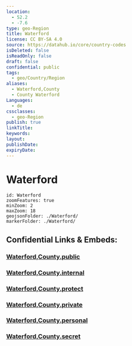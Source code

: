 ```yaml
---
location:
  - 52.2
  - -7.6
type: geo-Region
title: Waterford
license: CC BY-SA 4.0
source: https://datahub.io/core/country-codes
isDeleted: false
isReadOnly: false
draft: false
confidential: public
tags:
  - geo/Country/Region
aliases:
  - Waterford,County
  - County Waterford
Languages:
  - de
cssclasses:
  - geo-Region
publish: true
linkTitle: 
keywords: 
layout: 
publishDate: 
expiryDate:
---
```


# Waterford

```leaflet
id: Waterford
zoomFeatures: true 
minZoom: 2 
maxZoom: 18
geojsonFolder: ./Waterford/
markerFolder: ./Waterford/
```


## Confidential Links & Embeds: 

### [Waterford,County.public](/_public/\Earth\Continent\Europe\Europe~North\Ireland\Ireland,Provinces\MunsterWaterford,County.public.md) 

### [Waterford,County.internal](/_internal/\Earth\Continent\Europe\Europe~North\Ireland\Ireland,Provinces\MunsterWaterford,County.internal.md) 

### [Waterford,County.protect](/_protect/\Earth\Continent\Europe\Europe~North\Ireland\Ireland,Provinces\MunsterWaterford,County.protect.md) 

### [Waterford,County.private](/_private/\Earth\Continent\Europe\Europe~North\Ireland\Ireland,Provinces\MunsterWaterford,County.private.md) 

### [Waterford,County.personal](/_personal/\Earth\Continent\Europe\Europe~North\Ireland\Ireland,Provinces\MunsterWaterford,County.personal.md) 

### [Waterford,County.secret](/_secret/\Earth\Continent\Europe\Europe~North\Ireland\Ireland,Provinces\MunsterWaterford,County.secret.md)


